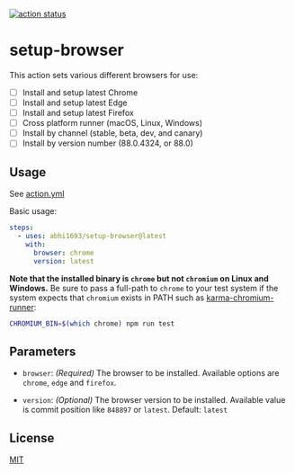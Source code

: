 <p>
  <a href="https://github.com/abhi1693/setup-browser/actions"><img alt="action status" src="https://github.com/abhi1693/setup-browser/workflows/ci/badge.svg"></a>
</p>

# setup-browser

This action sets various different browsers for use:

- [ ] Install and setup latest Chrome
- [ ] Install and setup latest Edge
- [ ] Install and setup latest Firefox
- [ ] Cross platform runner (macOS, Linux, Windows)
- [ ] Install by channel (stable, beta, dev, and canary)
- [ ] Install by version number (88.0.4324, or 88.0)

## Usage

See [action.yml](action.yml)

Basic usage:

```yaml
steps:
  - uses: abhi1693/setup-browser@latest
    with:
      browser: chrome
      version: latest
```

**Note that the installed binary is `chrome` but not `chromium` on Linux and
Windows.** Be sure to pass a full-path to `chrome` to your test system if the
system expects that `chromium` exists in PATH such as [karma-chromium-runner][]:

[karma-chromium-runner]: https://github.com/karma-runner/karma-chrome-launcher

```sh
CHROMIUM_BIN=$(which chrome) npm run test
```

## Parameters

- `browser`:
  *(Required)* The browser to be installed.  Available options are `chrome`, `edge` and `firefox`.
  
- `version`:
  *(Optional)* The browser version to be installed.  Available value is commit position like `848897` or `latest`.
  Default: `latest`

## License

[MIT](LICENSE)